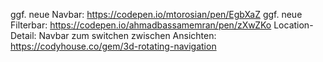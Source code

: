 ggf. neue Navbar: https://codepen.io/mtorosian/pen/EgbXaZ
ggf. neue Filterbar: https://codepen.io/ahmadbassamemran/pen/zXwZKo
Location-Detail: Navbar zum switchen zwischen Ansichten: https://codyhouse.co/gem/3d-rotating-navigation
